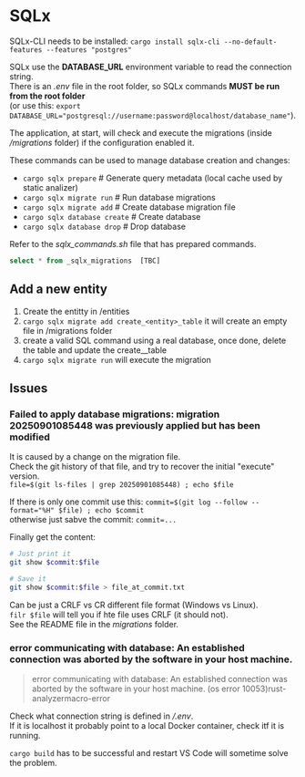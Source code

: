 # SQLx

SQLx-CLI needs to be installed: ``cargo install sqlx-cli --no-default-features --features "postgres"``

SQLx use the **DATABASE_URL** environment variable to read the connection string.  
There is an _.env_ file in the root folder, so SQLx commands **MUST be run from the root folder**  
(or use this: `export DATABASE_URL="postgresql://username:password@localhost/database_name"`).  
  
The application, at start, will check and execute the migrations (inside _/migrations_ folder) if the configuration enabled it.  
  
These commands can be used to manage database creation and changes:
- ``cargo sqlx prepare``         # Generate query metadata (local cache used by static analizer)
- ``cargo sqlx migrate run``     # Run database migrations
- ``cargo sqlx migrate add``     # Create database migration file
- ``cargo sqlx database create`` # Create database
- ``cargo sqlx database drop``   # Drop database

Refer to the *sqlx_commands.sh* file that has prepared commands.  


```sql
select * from _sqlx_migrations  [TBC]
```


## Add a new entity

1. Create the entitty in /entities
2. ``cargo sqlx migrate add create_<entity>_table``
   it will create an empty file in /migrations folder
3. create a valid SQL command using a real database,
   once done, delete the table and update the create_<entity>_table
4. ``cargo sqlx migrate run`` will execute the migration


## Issues

### Failed to apply database migrations: migration 20250901085448 was previously applied but has been modified

It is caused by a change on the migration file.  
Check the git history of that file, and try to recover the initial "execute" version.  
`file=$(git ls-files | grep 20250901085448) ; echo $file`  
  
If there is only one commit use this: `commit=$(git log --follow --format="%H" $file) ; echo $commit`  
otherwise just sabve the commit: `commit=...`  
  
Finally get the content:
```sh
# Just print it
git show $commit:$file

# Save it
git show $commit:$file > file_at_commit.txt
```

Can be just a CRLF vs CR different file format (Windows vs Linux).  
``filr $file`` will tell you if hte file uses CRLF (it should not).  
See the README file in the _migrations_ folder.

### error communicating with database: An established connection was aborted by the software in your host machine.

> error communicating with database: An established connection was aborted by the software in your host machine. (os error 10053)rust-analyzermacro-error

Check what connection string is defined in _/.env_.  
If it is localhost it probably point to a local Docker container, check itf it is running.  

``cargo build`` has to be successful and restart VS Code will sometime solve the problem.  